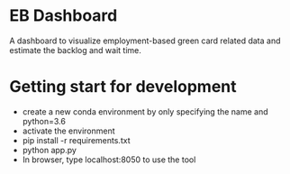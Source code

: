 # EB Dashboard
A dashboard to visualize employment-based green card related data and estimate the backlog and wait time.

# Getting start for development
- create a new conda environment by only specifying the name and python=3.6
- activate the environment
- pip install -r requirements.txt
- python app.py
- In browser, type localhost:8050 to use the tool
